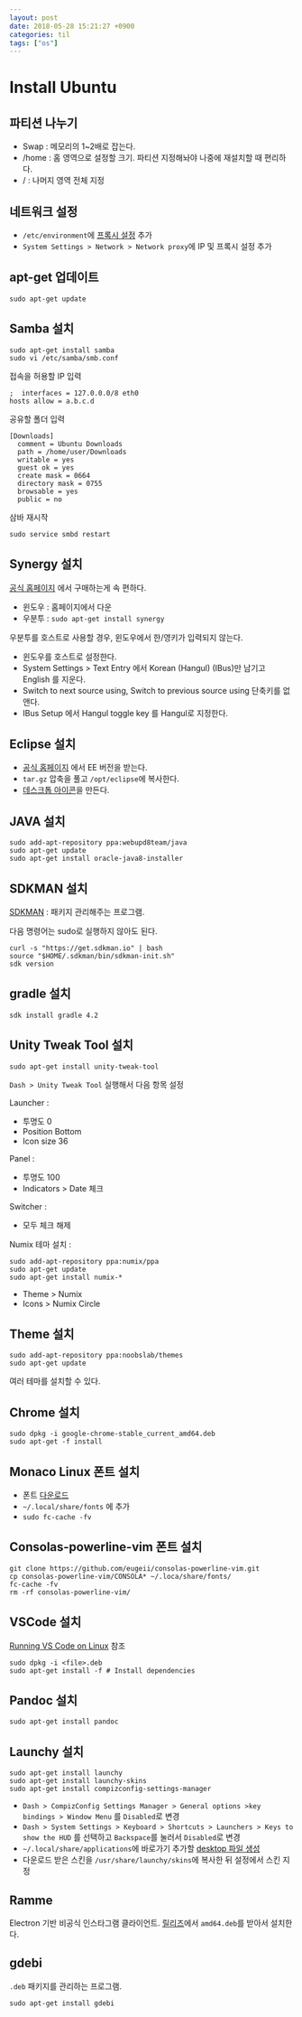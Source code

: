 ```yaml
---
layout: post
date: 2018-05-28 15:21:27 +0900
categories: til
tags: ["os"]
---
```


# Install Ubuntu

## 파티션 나누기

- Swap : 메모리의 1~2배로 잡는다.
- /home : 홈 영역으로 설정할 크기. 파티션 지정해놔야 나중에 재설치할 때 편리하다.
- / : 나머지 영역 전체 지정

## 네트워크 설정

- `/etc/environment`에 [프록시 설정](../etc/proxy-settings.md) 추가
- `System Settings > Network > Network proxy`에 IP 및 프록시 설정 추가

## apt-get 업데이트

    sudo apt-get update

## Samba 설치

    sudo apt-get install samba
    sudo vi /etc/samba/smb.conf

접속을 허용할 IP 입력

    ;  interfaces = 127.0.0.0/8 eth0
    hosts allow = a.b.c.d

공유할 폴더 입력

    [Downloads]
      comment = Ubuntu Downloads
      path = /home/user/Downloads
      writable = yes
      guest ok = yes
      create mask = 0664
      directory mask = 0755
      browsable = yes
      public = no

삼바 재시작

    sudo service smbd restart

## Synergy 설치

[공식 홈페이지](https://symless.com) 에서 구매하는게 속 편하다.

- 윈도우 : 홈페이지에서 다운
- 우분투 : `sudo apt-get install synergy`

우분투를 호스트로 사용할 경우, 윈도우에서 한/영키가 입력되지 않는다.

- 윈도우를 호스트로 설정한다.
- System Settings > Text Entry 에서 Korean (Hangul) (IBus)만 남기고 English 를 지운다.
- Switch to next source using, Switch to previous source using 단축키를 없앤다.
- IBus Setup 에서 Hangul toggle key 를 Hangul로 지정한다.

## Eclipse 설치

- [공식 홈페이지](http://www.eclipse.org) 에서 EE 버전을 받는다.
- `tar.gz` 압축을 풀고 `/opt/eclipse`에 복사한다.
- [데스크톱 아이콘](create-desktop-icon.md)을 만든다.

## JAVA 설치

    sudo add-apt-repository ppa:webupd8team/java
    sudo apt-get update
    sudo apt-get install oracle-java8-installer

## SDKMAN 설치

[SDKMAN](http://sdkman.io/install.html) : 패키지 관리해주는 프로그램.

다음 명령어는 sudo로 실행하지 않아도 된다.

    curl -s "https://get.sdkman.io" | bash
    source "$HOME/.sdkman/bin/sdkman-init.sh"
    sdk version

## gradle 설치

    sdk install gradle 4.2

## Unity Tweak Tool 설치

    sudo apt-get install unity-tweak-tool

`Dash > Unity Tweak Tool` 실행해서 다음 항목 설정

Launcher :

- 투명도 0
- Position Bottom
- Icon size 36

Panel :

- 투명도 100
- Indicators > Date 체크

Switcher :

- 모두 체크 해제

Numix 테마 설치 :

    sudo add-apt-repository ppa:numix/ppa
    sudo apt-get update
    sudo apt-get install numix-*

- Theme > Numix
- Icons > Numix Circle

## Theme 설치

    sudo add-apt-repository ppa:noobslab/themes
    sudo apt-get update

여러 테마를 설치할 수 있다.

## Chrome 설치

    sudo dpkg -i google-chrome-stable_current_amd64.deb
    sudo apt-get -f install

## Monaco Linux 폰트 설치

- 폰트 [다운로드](https://github.com/hbin/top-programming-fonts/raw/master/Monaco-Linux.ttf)
- `~/.local/share/fonts` 에 추가
- `sudo fc-cache -fv`

## Consolas-powerline-vim 폰트 설치

    git clone https://github.com/eugeii/consolas-powerline-vim.git
    cp consolas-powerline-vim/CONSOLA* ~/.loca/share/fonts/
    fc-cache -fv
    rm -rf consolas-powerline-vim/

## VSCode 설치

[Running VS Code on Linux](https://code.visualstudio.com/docs/setup/linux) 참조

    sudo dpkg -i <file>.deb
    sudo apt-get install -f # Install dependencies

## Pandoc 설치

    sudo apt-get install pandoc

## Launchy 설치

    sudo apt-get install launchy
    sudo apt-get install launchy-skins
    sudo apt-get install compizconfig-settings-manager

- `Dash > CompizConfig Settings Manager > General options >key bindings > Window Menu` 를 `Disabled`로 변경
- `Dash > System Settings > Keyboard > Shortcuts > Launchers > Keys to show the HUD` 를 선택하고 `Backspace`를 눌러서 `Disabled`로 변경
- `~/.local/share/applications`에 바로가기 추가할 [desktop 파일 생성](create-desktop-icon.md)
- 다운로드 받은 스킨을 `/usr/share/launchy/skins`에 복사한 뒤 설정에서 스킨 지정

## Ramme

Electron 기반 비공식 인스타그램 클라이언트. [릴리즈](https://github.com/terkelg/ramme/releases)에서 `amd64.deb`를 받아서 설치한다.

## gdebi

`.deb` 패키지를 관리하는 프로그램.

    sudo apt-get install gdebi
